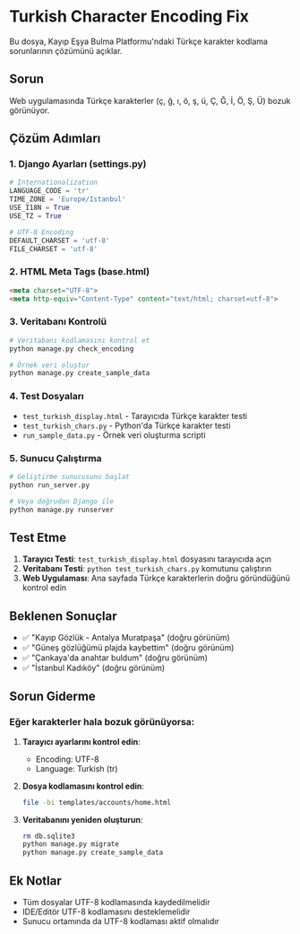 # Turkish Character Encoding Fix

Bu dosya, Kayıp Eşya Bulma Platformu'ndaki Türkçe karakter kodlama sorunlarının çözümünü açıklar.

## Sorun

Web uygulamasında Türkçe karakterler (ç, ğ, ı, ö, ş, ü, Ç, Ğ, İ, Ö, Ş, Ü) bozuk görünüyor.

## Çözüm Adımları

### 1. Django Ayarları (settings.py)

```python
# Internationalization
LANGUAGE_CODE = 'tr'
TIME_ZONE = 'Europe/Istanbul'
USE_I18N = True
USE_TZ = True

# UTF-8 Encoding
DEFAULT_CHARSET = 'utf-8'
FILE_CHARSET = 'utf-8'
```

### 2. HTML Meta Tags (base.html)

```html
<meta charset="UTF-8">
<meta http-equiv="Content-Type" content="text/html; charset=utf-8">
```

### 3. Veritabanı Kontrolü

```bash
# Veritabanı kodlamasını kontrol et
python manage.py check_encoding

# Örnek veri oluştur
python manage.py create_sample_data
```

### 4. Test Dosyaları

- `test_turkish_display.html` - Tarayıcıda Türkçe karakter testi
- `test_turkish_chars.py` - Python'da Türkçe karakter testi
- `run_sample_data.py` - Örnek veri oluşturma scripti

### 5. Sunucu Çalıştırma

```bash
# Geliştirme sunucusunu başlat
python run_server.py

# Veya doğrudan Django ile
python manage.py runserver
```

## Test Etme

1. **Tarayıcı Testi**: `test_turkish_display.html` dosyasını tarayıcıda açın
2. **Veritabanı Testi**: `python test_turkish_chars.py` komutunu çalıştırın
3. **Web Uygulaması**: Ana sayfada Türkçe karakterlerin doğru göründüğünü kontrol edin

## Beklenen Sonuçlar

- ✅ "Kayıp Gözlük - Antalya Muratpaşa" (doğru görünüm)
- ✅ "Güneş gözlüğümü plajda kaybettim" (doğru görünüm)
- ✅ "Çankaya'da anahtar buldum" (doğru görünüm)
- ✅ "İstanbul Kadıköy" (doğru görünüm)

## Sorun Giderme

### Eğer karakterler hala bozuk görünüyorsa:

1. **Tarayıcı ayarlarını kontrol edin**:
   - Encoding: UTF-8
   - Language: Turkish (tr)

2. **Dosya kodlamasını kontrol edin**:
   ```bash
   file -bi templates/accounts/home.html
   ```

3. **Veritabanını yeniden oluşturun**:
   ```bash
   rm db.sqlite3
   python manage.py migrate
   python manage.py create_sample_data
   ```

## Ek Notlar

- Tüm dosyalar UTF-8 kodlamasında kaydedilmelidir
- IDE/Editör UTF-8 kodlamasını desteklemelidir
- Sunucu ortamında da UTF-8 kodlaması aktif olmalıdır
